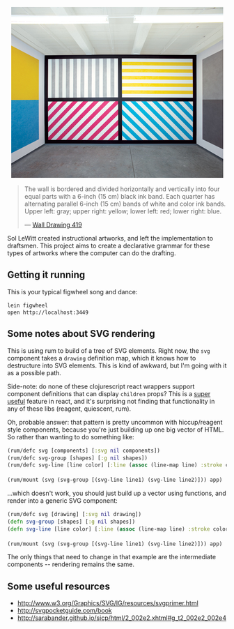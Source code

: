 <p align="center">
  <img title="Wall Drawing 419" alt="Wall Drawing 419" src="https://raw.githubusercontent.com/sch/sol-lewitt/master/resources/public/img/image.jpeg" />
</p>

> The wall is bordered and divided horizontally and vertically into four equal parts with a 6-inch (15 cm) black ink band. Each quarter has alternating parallel 6-inch (15 cm) bands of white and color ink bands. Upper left: gray; upper right: yellow; lower left: red; lower right: blue.
>
> — [Wall Drawing 419](http://www.massmoca.org/lewitt/walldrawing.php?id=419)

Sol LeWitt created instructional artworks, and left the implementation to draftsmen. This project aims to create a declarative grammar for these types of artworks where the computer can do the drafting.


## Getting it running

This is your typical figwheel song and dance:

    lein figwheel
    open http://localhost:3449


## Some notes about SVG rendering

This is using rum to build of a tree of SVG elements. Right now, the `svg` component takes a `drawing` definition map, which it knows how to destructure into SVG elements. This is kind of awkward, but I'm going with it as a possible path.

Side-note: do none of these clojurescript react wrappers support component definitions that can display `children` props? This is a [super useful](https://facebook.github.io/react/docs/multiple-components.html#children) feature in react, and it's surprising not finding that functionality in any of these libs (reagent, quiescent, rum).

Oh, probable answer: that pattern is pretty uncommon with hiccup/reagent style components, because you're just building up one big vector of HTML. So rather than wanting to do something like:

```clojure
(rum/defc svg [components] [:svg nil components])
(rum/defc svg-group [shapes] [:g nil shapes])
(rum/defc svg-line [line color] [:line (assoc (line-map line) :stroke color)])

(rum/mount (svg (svg-group [(svg-line line1) (svg-line line2)])) app)
```

...which doesn't work, you should just build up a vector using functions, and render into a generic SVG component:

```clojure
(rum/defc svg [drawing] [:svg nil drawing])
(defn svg-group [shapes] [:g nil shapes])
(defn svg-line [line color] [:line (assoc (line-map line) :stroke color)])

(rum/mount (svg (svg-group [(svg-line line1) (svg-line line2)])) app)
```

The only things that need to change in that example are the intermediate components -- rendering remains the same.


## Some useful resources

- http://www.w3.org/Graphics/SVG/IG/resources/svgprimer.html
- http://svgpocketguide.com/book
- http://sarabander.github.io/sicp/html/2_002e2.xhtml#g_t2_002e2_002e4
